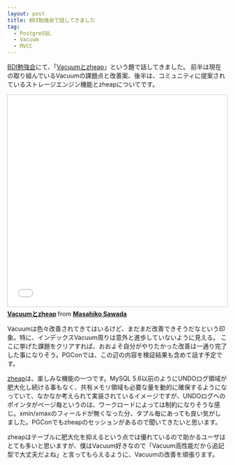 ```yaml
---
layout: post
title: BDI勉強会で話してきました
tag:
  - PostgreSQL
  - Vacuum
  - MVCC
---
```


[BDI勉強会](https://github.com/bdi-research/bdi_records)にて、「[Vacuumとzheap](https://www.slideshare.net/masahikosawada98/vacuumzheap-92589428)」という題で話してきました。
前半は現在の取り組んでいるVacuumの課題点と改善案、後半は、コミュニティに提案されているストレージエンジン機能とzheapについてです。

<iframe src="//www.slideshare.net/slideshow/embed_code/key/UCLsBKAdtrUJJ" width="595" height="485" frameborder="0" marginwidth="0" marginheight="0" scrolling="no" style="border:1px solid #CCC; border-width:1px; margin-bottom:5px; max-width: 100%;" allowfullscreen> </iframe> <div style="margin-bottom:5px"> <strong> <a href="//www.slideshare.net/masahikosawada98/vacuumzheap-92589428" title="Vacuumとzheap" target="_blank">Vacuumとzheap</a> </strong> from <strong><a href="https://www.slideshare.net/masahikosawada98" target="_blank">Masahiko Sawada</a></strong> </div>


Vacuumは色々改善されてきてはいるけど、まだまだ改善できそうだなという印象。特に、インデックスVacuum周りは意外と進歩していないように見える。
ここに挙げた課題をクリアすれば、おおよそ自分がやりたかった改善は一通り完了した事になりそう。PGConでは、この辺の内容を検証結果も含めて話す予定です。

[zheap](https://github.com/EnterpriseDB/zheap)は、楽しみな機能の一つです。MySQL 5.6以前のようにUNDOログ領域が肥大化し続ける事もなく、共有メモリ領域も必要な量を動的に確保するようになっていて、なかなか考えられて実装されているイメージですが、UNDOログへのポインタがページ毎というのは、ワークロードによっては制約になりそうな感じ。xmin/xmaxのフィールドが無くなった分、タプル毎にあっても良い気がしました。PGConでもzheapのセッションがあるので聞いてきたいと思います。

zheapはテーブルに肥大化を抑えるという点では優れているので助かるユーザはとても多いと思いますが、僕はVacuum好きなので「Vacuum高性能だから追記型で大丈夫だよね」と言ってもらえるように、Vacuumの改善を頑張ります。
